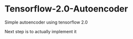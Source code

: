 # Tensorflow-2.0-Autoencoder
Simple autoencoder using tensorflow 2.0

Next step is to actually implement it
